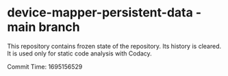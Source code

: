 # device-mapper-persistent-data - main branch

This repository contains frozen state of the repository.
Its history is cleared. It is used only for static code
analysis with Codacy.

Commit Time: 1695156529